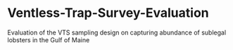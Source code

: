 # Ventless-Trap-Survey-Evaluation
Evaluation of the VTS sampling design on capturing abundance of sublegal lobsters in the Gulf of Maine
